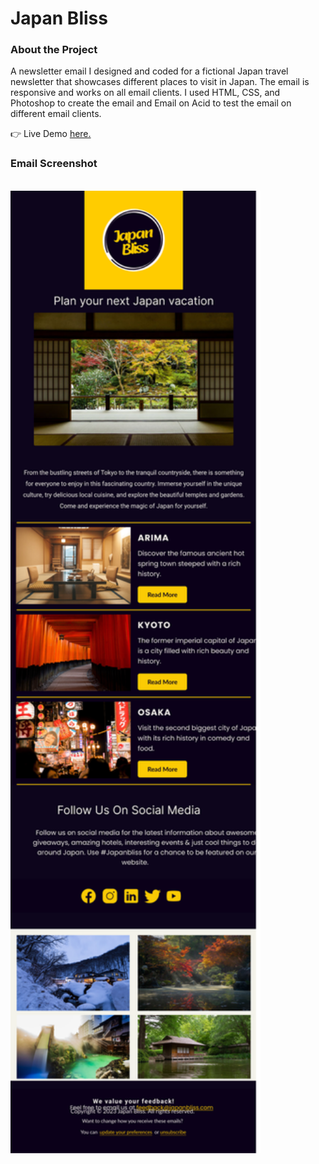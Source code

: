 <h1>Japan Bliss</h1>

<h3>About the Project</h3>
<p>
A newsletter email I designed and coded for a fictional Japan travel newsletter that showcases different places to visit in Japan. The email is responsive and works on all email clients. I used HTML, CSS, and Photoshop to create the email and Email on Acid to test the email on different email clients.</p>
👉 Live Demo <a href="https://eightbitnfts.vercel.app/" target="_blank" rel="noopener">here.</a> 
<br/>

<h3>Email Screenshot</h3>

<br/>
<img src="./newsletter1_images/japan-bliss.png" width="400px" height="auto"></img>
